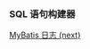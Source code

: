 ### SQL 语句构建器


[MyBatis 日志 (next)](https://github.com/zhengsh/document/blob/master/notes/mybatis/7_MyBatis_%E6%97%A5%E5%BF%97.md "MyBatis 日志")